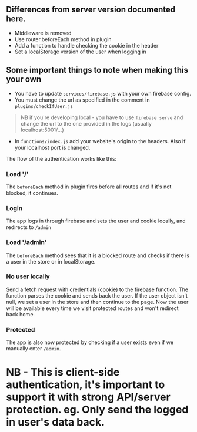 ## Differences from server version documented here.

- Middleware is removed
- Use router.beforeEach method in plugin
- Add a function to handle checking the cookie in the header
- Set a localStorage version of the user when logging in

## Some important things to note when making this your own

- You have to update `services/firebase.js` with your own firebase config.
- You must change the url as specified in the comment in `plugins/checkIfUser.js`

> NB if you're developing local - you have to use `firebase serve` and change the url to the one provided in the logs (usually localhost:5001/...)

- In `functions/index.js` add your website's origin to the headers. Also if your localhost port is changed.



The flow of the authentication works like this:

### Load '/'
The `beforeEach` method in plugin fires before all routes and if it's not blocked, it continues.

### Login
The app logs in through firebase and sets the user and cookie locally, and redirects to `/admin`

### Load '/admin'
The `beforeEach` method sees that it is a blocked route and checks if there is a user in the store or in localStorage.

### No user locally
Send a fetch request with credentials (cookie) to the firebase function. The function parses the cookie and sends back the user.
If the user object isn't null, we set a user in the store and then continue to the page. Now the user will be available every time we visit protected routes and won't redirect back home.

### Protected
The app is also now protected by checking if a user exists even if we manually enter `/admin`.


# NB - This is client-side authentication, it's important to support it with strong API/server protection. eg. Only send the logged in user's data back.